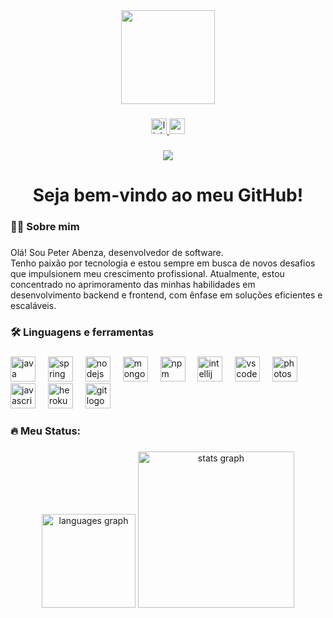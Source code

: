 <div align="center">
   <img height="150" src="https://media.giphy.com/media/HMOQLh1qhLV04/giphy.gif"  />
 </div>
 
 ###
 
 <div align="center">
   <a href="https://www.linkedin.com/in/peterabenza/" target="_blank">
     <img src="https://img.shields.io/static/v1?message=LinkedIn&logo=linkedin&label=&color=0077B5&logoColor=white&labelColor=&style=for-the-badge" height="25" alt="linkedin logo"  />
   </a>
   <a href="https://peterabenza-ca387add0e0a.herokuapp.com/" target="_blank">
     <img src="https://img.shields.io/static/v1?message=Youtube&logo=youtube&label=&color=FF0000&logoColor=white&labelColor=&style=for-the-badge" height="25" alt="youtube logo"  />
   </a>
 </div>
 
 ###
 
 <div align="center">
   <img src="https://visitor-badge.laobi.icu/badge?page_id=PeterAbenza.PeterAbenza&"  />
 </div>
 
 ###
 
 <h1 align="center">Seja bem-vindo ao meu GitHub!</h1>
 
 ###
 
 <h3 align="left">👩‍💻  Sobre mim</h3>
 
 ###
 
 <p align="left">Olá! Sou Peter Abenza, desenvolvedor de software.<br>Tenho paixão por tecnologia e estou sempre em busca de novos desafios que impulsionem meu crescimento profissional. Atualmente, estou concentrado no aprimoramento das minhas habilidades em desenvolvimento backend e frontend, com ênfase em soluções eficientes e escaláveis.</p>
 
 ###
 
 <h3 align="left">🛠 Linguagens e ferramentas</h3>
 
 ###
 
 <div align="left">
   <img src="https://cdn.jsdelivr.net/gh/devicons/devicon/icons/java/java-original.svg" height="40" alt="java logo"  />
   <img width="12" />
   <img src="https://cdn.jsdelivr.net/gh/devicons/devicon/icons/spring/spring-original.svg" height="40" alt="spring logo"  />
   <img width="12" />
   <img src="https://cdn.jsdelivr.net/gh/devicons/devicon/icons/nodejs/nodejs-original.svg" height="40" alt="nodejs logo"  />
   <img width="12" />
   <img src="https://cdn.jsdelivr.net/gh/devicons/devicon/icons/mongodb/mongodb-original.svg" height="40" alt="mongodb logo"  />
   <img width="12" />
   <img src="https://cdn.jsdelivr.net/gh/devicons/devicon/icons/npm/npm-original-wordmark.svg" height="40" alt="npm logo"  />
   <img width="12" />
   <img src="https://cdn.jsdelivr.net/gh/devicons/devicon/icons/intellij/intellij-original.svg" height="40" alt="intellij logo"  />
   <img width="12" />
   <img src="https://cdn.jsdelivr.net/gh/devicons/devicon/icons/vscode/vscode-original.svg" height="40" alt="vscode logo"  />
   <img width="12" />
   <img src="https://cdn.jsdelivr.net/gh/devicons/devicon/icons/photoshop/photoshop-plain.svg" height="40" alt="photoshop logo"  />
   <img width="12" />
   <img src="https://cdn.jsdelivr.net/gh/devicons/devicon/icons/javascript/javascript-original.svg" height="40" alt="javascript logo"  />
   <img width="12" />
   <img src="https://cdn.jsdelivr.net/gh/devicons/devicon/icons/heroku/heroku-original.svg" height="40" alt="heroku logo"  />
   <img width="12" />
   <img src="https://cdn.jsdelivr.net/gh/devicons/devicon/icons/git/git-original.svg" height="40" alt="git logo"  />
 </div>
 
 ###
 
 <h3 align="left">🔥   Meu Status:</h3>
 
 ###
 
 <div align="center">
   <img src="https://github-readme-stats.vercel.app/api/top-langs?username=PeterAbenza&locale=pt-br&hide_title=true&layout=compact&card_width=320&langs_count=5&theme=dracula&hide_border=false&order=2" height="150" alt="languages graph"  />
   <img src="https://github-readme-stats.vercel.app/api?username=PeterAbenza&hide_title=false&hide_rank=false&show_icons=true&include_all_commits=true&count_private=true&disable_animations=false&theme=dracula&locale=en&hide_border=false&order=1" height="250" alt="stats graph"  />
 </div>
